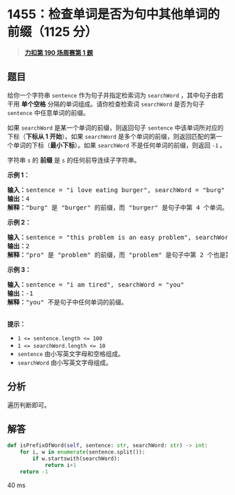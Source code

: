 # 1455：检查单词是否为句中其他单词的前缀（1125 分）


> <u>**[力扣第 190 场周赛第 1 题](https://leetcode.cn/problems/check-if-a-word-occurs-as-a-prefix-of-any-word-in-a-sentence/)**</u>

## 题目

<p>给你一个字符串 <code>sentence</code> 作为句子并指定检索词为 <code>searchWord</code> ，其中句子由若干用 <strong>单个空格</strong> 分隔的单词组成。请你检查检索词 <code>searchWord</code> 是否为句子 <code>sentence</code> 中任意单词的前缀。</p>

<p>如果 <code>searchWord</code> 是某一个单词的前缀，则返回句子 <code>sentence</code> 中该单词所对应的下标（<strong>下标从 1 开始</strong>）。如果 <code>searchWord</code> 是多个单词的前缀，则返回匹配的第一个单词的下标（<strong>最小下标</strong>）。如果 <code>searchWord</code> 不是任何单词的前缀，则返回 <code>-1</code><strong> </strong>。</p>

<p>字符串 <code>s</code> 的 <strong>前缀</strong> 是 <code>s</code> 的任何前导连续子字符串。</p>



<p><strong>示例 1：</strong></p>

<pre>
<strong>输入：</strong>sentence = "i love eating burger", searchWord = "burg"
<strong>输出：</strong>4
<strong>解释：</strong>"burg" 是 "burger" 的前缀，而 "burger" 是句子中第 4 个单词。</pre>

<p><strong>示例 2：</strong></p>

<pre>
<strong>输入：</strong>sentence = "this problem is an easy problem", searchWord = "pro"
<strong>输出：</strong>2
<strong>解释：</strong>"pro" 是 "problem" 的前缀，而 "problem" 是句子中第 2 个也是第 6 个单词，但是应该返回最小下标 2 。
</pre>

<p><strong>示例 3：</strong></p>

<pre>
<strong>输入：</strong>sentence = "i am tired", searchWord = "you"
<strong>输出：</strong>-1
<strong>解释：</strong>"you" 不是句子中任何单词的前缀。

</pre>



<p><strong>提示：</strong></p>

<ul>
<li><code>1 &lt;= sentence.length &lt;= 100</code></li>
<li><code>1 &lt;= searchWord.length &lt;= 10</code></li>
<li><code>sentence</code> 由小写英文字母和空格组成。</li>
<li><code>searchWord</code> 由小写英文字母组成。</li>
</ul>


## 分析

遍历判断即可。


## 解答

```python
def isPrefixOfWord(self, sentence: str, searchWord: str) -> int:
    for i, w in enumerate(sentence.split()):
        if w.startswith(searchWord):
            return i+1
    return -1
```
40 ms


